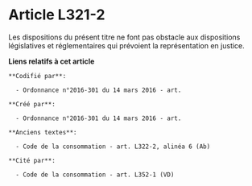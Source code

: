# Article L321-2

Les dispositions du présent titre ne font pas obstacle aux dispositions législatives et réglementaires qui prévoient la
représentation en justice.

**Liens relatifs à cet article**

	**Codifié par**:

	  - Ordonnance n°2016-301 du 14 mars 2016 - art.

	**Créé par**:

	  - Ordonnance n°2016-301 du 14 mars 2016 - art.

	**Anciens textes**:

	  - Code de la consommation - art. L322-2, alinéa 6 (Ab)

	**Cité par**:

	  - Code de la consommation - art. L352-1 (VD)
